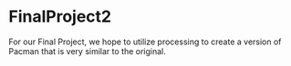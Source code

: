 # FinalProject2
For our Final Project, we hope to utilize processing to create a version of Pacman that is very similar to the original. 
